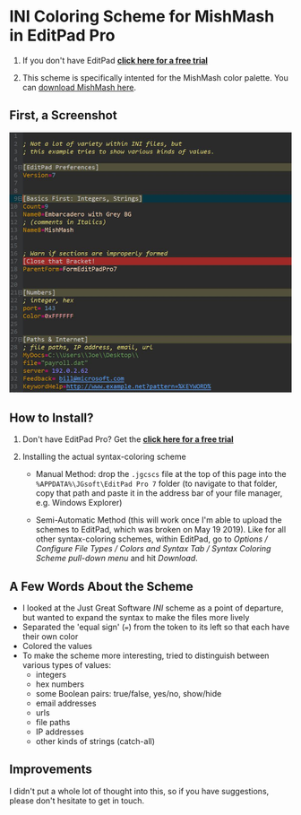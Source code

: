 INI Coloring Scheme for MishMash in EditPad Pro
==


1. If you don't have EditPad **[click here for a free trial](http://yu8.us/eppdemo)**

2. This scheme is specifically intented for the MishMash color palette.
You can [download MishMash here](https://github.com/boolbag/EditPad-Goodies/tree/master/Making%20Text%20Pretty%20-%20Syntax%20Coloring%20and%20Color%20Palettes/Color%20Palettes/MishMash).


## First, a Screenshot

![Demo](demo/mishmash-ini.jpg)



## How to Install?

1. Don't have EditPad Pro? Get the **[click here for a free trial](http://yu8.us/eppdemo)**

2. Installing the actual syntax-coloring scheme
 
   * Manual Method: drop the `.jgcscs` file at the top of this page into the `%APPDATA%\JGsoft\EditPad Pro 7` folder (to navigate to that folder, copy that path and paste it in the address bar of your file manager, e.g. Windows Explorer)

   * Semi-Automatic Method (this will work once I'm able to upload the schemes to EditPad, which was broken on May 19 2019). Like for all other syntax-coloring schemes, within EditPad, go to _Options / Configure File Types / Colors and Syntax Tab / Syntax Coloring Scheme pull-down menu_ and hit _Download_.


## A Few Words About the Scheme

* I looked at the Just Great Software _INI_ scheme as a point of departure, but wanted to expand the syntax to make the files more lively
* Separated the 'equal sign' (`=`) from the token to its left so that each have their own color
* Colored the values
* To make the scheme more interesting, tried to distinguish between various types of values: 
     - integers
     - hex numbers
     - some Boolean pairs: true/false, yes/no, show/hide
     - email addresses
     - urls
     - file paths
     - IP addresses
     - other kinds of strings (catch-all)

## Improvements

I didn't put a whole lot of thought into this, so if you have suggestions, please don't hesitate to get in touch.